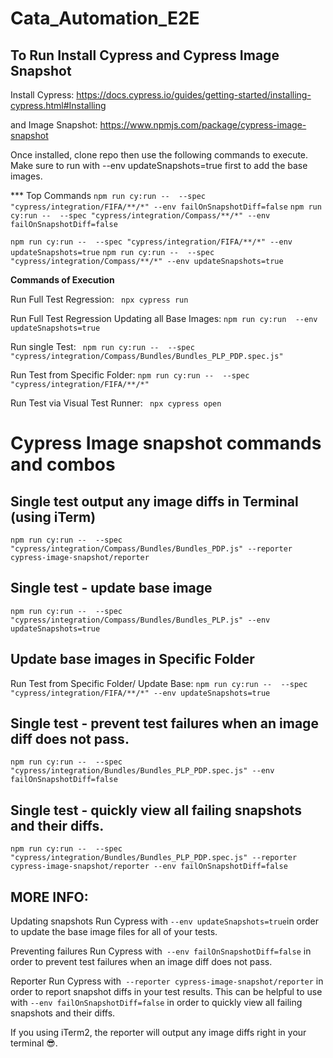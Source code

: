 # Cata_Automation_E2E

**To Run Install Cypress and Cypress Image Snapshot**
----------------------------------------------------

Install Cypress: https://docs.cypress.io/guides/getting-started/installing-cypress.html#Installing

and Image Snapshot: https://www.npmjs.com/package/cypress-image-snapshot

Once installed, clone repo then use the following commands to execute. Make sure to run with --env updateSnapshots=true first to add the base images.


*** Top Commands
```npm run cy:run --  --spec "cypress/integration/FIFA/**/*" --env failOnSnapshotDiff=false```
```npm run cy:run --  --spec "cypress/integration/Compass/**/*" --env failOnSnapshotDiff=false```

```npm run cy:run --  --spec "cypress/integration/FIFA/**/*" --env updateSnapshots=true```
```npm run cy:run --  --spec "cypress/integration/Compass/**/*" --env updateSnapshots=true```



**Commands of Execution**

Run Full Test Regression: ``` npx cypress run```

Run Full Test Regression Updating all Base Images: ```npm run cy:run  --env updateSnapshots=true```

Run single Test: ``` npm run cy:run --  --spec "cypress/integration/Compass/Bundles/Bundles_PLP_PDP.spec.js"```

Run Test from Specific Folder: ```npm run cy:run --  --spec "cypress/integration/FIFA/**/*"```

Run Test via Visual Test Runner: ``` npx cypress open```


# Cypress Image snapshot commands and combos

**Single test output any image diffs in Terminal (using iTerm)**
----------------------------------------------------
```npm run cy:run --  --spec "cypress/integration/Compass/Bundles/Bundles_PDP.js" --reporter cypress-image-snapshot/reporter```

**Single test - update base image**
-------------------------------------
```npm run cy:run --  --spec "cypress/integration/Compass/Bundles/Bundles_PLP.js" --env updateSnapshots=true```

Update base images in Specific Folder
-------------------------------------

Run Test from Specific Folder/ Update Base: ```npm run cy:run --  --spec "cypress/integration/FIFA/**/*" --env updateSnapshots=true```

Single test - prevent test failures when an image diff does not pass.
-------------------------------------
```npm run cy:run --  --spec "cypress/integration/Bundles/Bundles_PLP_PDP.spec.js" --env failOnSnapshotDiff=false```

Single test - quickly view all failing snapshots and their diffs.
-------------------------------------
```npm run cy:run --  --spec "cypress/integration/Bundles/Bundles_PLP_PDP.spec.js" --reporter cypress-image-snapshot/reporter --env failOnSnapshotDiff=false```


MORE INFO:
-----
Updating snapshots
Run Cypress with ```--env updateSnapshots=true```in order to update the base image files for all of your tests.

Preventing failures
Run Cypress with``` --env failOnSnapshotDiff=false``` in order to prevent test failures when an image diff does not pass.

Reporter
Run Cypress with``` --reporter cypress-image-snapshot/reporter``` in order to report snapshot diffs in your test results. This can be helpful to use with ```--env failOnSnapshotDiff=false``` in order to quickly view all failing snapshots and their diffs.

If you using iTerm2, the reporter will output any image diffs right in your terminal 😎.

